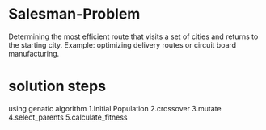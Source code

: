 # Salesman-Problem

Determining the most efficient route that
visits a set of cities and returns to the starting city.
Example: optimizing delivery routes or circuit board
manufacturing.

# solution steps
using genatic algorithm
1.Initial Population
2.crossover
3.mutate
4.select_parents
5.calculate_fitness
